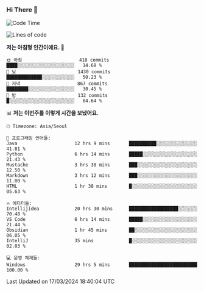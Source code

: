 ### Hi There 👋


<!---
- 👋 Hi, I’m @muyaaho
- 👀 I’m interested in ...
- 🌱 I’m currently learning ...
- 💞️ I’m looking to collaborate on ...
- 📫 How to reach me ...
--->
<!--- plz
muyaaho/muyaaho is a ✨ special ✨ repository because its `README.md` (this file) appears on your GitHub profile.
You can click the Preview link to take a look at your changes.
<a href="https://hits.seeyoufarm.com"><img src="https://hits.seeyoufarm.com/api/count/incr/badge.svg?url=https%3A%2F%2Fgithub.com%2Fejaman&count_bg=%23000000&title_bg=%23000000&icon=github.svg&icon_color=%23FFFFFF&title=Github&edge_flat=true"/></a>
   --->
   
<!--START_SECTION:waka-->
![Code Time](http://img.shields.io/badge/Code%20Time-435%20hrs%2036%20mins-blue)

![Lines of code](https://img.shields.io/badge/%EC%A0%80%EB%8A%94%20%EC%97%AC%ED%83%9C%EA%B9%8C%EC%A7%80%20-716.0%20thousand%20%EC%A4%84%EC%9D%98%20%EC%BD%94%EB%93%9C%EB%A5%BC%20%EC%9E%91%EC%84%B1%ED%96%88%EC%96%B4%EC%9A%94.-blue)

**저는 아침형 인간이에요. 🐤** 

```text
🌞 아침                     418 commits         ████░░░░░░░░░░░░░░░░░░░░░   14.68 % 
🌆 낮　                     1430 commits        █████████████░░░░░░░░░░░░   50.23 % 
🌃 저녁                     867 commits         ████████░░░░░░░░░░░░░░░░░   30.45 % 
🌙 밤　                     132 commits         █░░░░░░░░░░░░░░░░░░░░░░░░   04.64 % 
```


📊 **저는 이번주를 이렇게 시간을 보냈어요.** 

```text
🕑︎ Timezone: Asia/Seoul

💬 프로그래밍 언어들: 
Java                     12 hrs 9 mins       ██████████░░░░░░░░░░░░░░░   41.81 % 
Python                   6 hrs 14 mins       █████░░░░░░░░░░░░░░░░░░░░   21.43 % 
Mustache                 3 hrs 38 mins       ███░░░░░░░░░░░░░░░░░░░░░░   12.50 % 
Markdown                 3 hrs 12 mins       ███░░░░░░░░░░░░░░░░░░░░░░   11.00 % 
HTML                     1 hr 38 mins        █░░░░░░░░░░░░░░░░░░░░░░░░   05.63 % 

🔥 에디터들: 
Intellijidea             20 hrs 30 mins      ██████████████████░░░░░░░   70.48 % 
VS Code                  6 hrs 14 mins       █████░░░░░░░░░░░░░░░░░░░░   21.44 % 
Obsidian                 1 hr 45 mins        ██░░░░░░░░░░░░░░░░░░░░░░░   06.05 % 
IntelliJ                 35 mins             █░░░░░░░░░░░░░░░░░░░░░░░░   02.03 % 

💻 운영 체제들: 
Windows                  29 hrs 5 mins       █████████████████████████   100.00 % 
```


 Last Updated on 17/03/2024 18:40:04 UTC
<!--END_SECTION:waka-->

